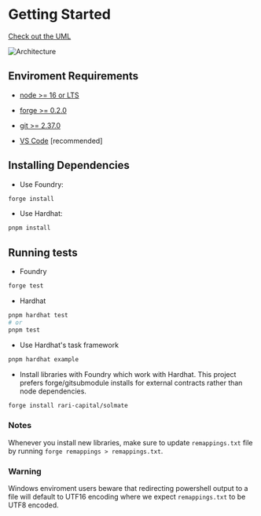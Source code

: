 # Getting Started

[Check out the UML](https://www.plantuml.com/plantuml/uml/jPJFJjj04CRFzLEuog5j46g5Mcv5H4vI8O5QfG4E25c3TqYsx9zeTfmGA8_GM-zznJv2rmiccnXBI6rzydxphUtvVPxTTmp4fLR9IvwYnbG3kUHLkhsT5WgSG-TlaoG9YpJxUd8AIY6djqdgh-2JPeea6Ko1bVV5BLmu9YZuxi18bg3a3LmeZ0kPDOpNV3oR40ZSh7vUc4gAgydgTNCW5zwpTNOs66Kxxquiepi_J-UMfPcCxHMQoAwHfrOyxEXsyxomnh-dBDXIddUxhzzuNTOVYc4fKE446CUsMdPocCt8pl70N5R6ofFSnKnEe5JSlzyahVclS8xy9sXGNyXUBuTUiBHiemD24BeApIA4Tg1d2ZKQ3byPBAKqlFDXrrlOCgY77b24elPzUwBfmtC-xgtYznj4xMs1tSdp9fgy0XYWjbRpqXHJa0R5lMyzZEsy8FIhqF-zWP19uXnNp-avX-oUZcc8wFvvG2q1D00EoTwWwKjNsD84YfThoj2Ix-ZMLGaLTt4ylImR7VSEyr5lF6Ynz0V3tl7XE1yE1XlPVhFIZAN63La3bxxrvORi2b2uyGCLRdxaCscFEiPRXzpGc_5k_VxryyUCS2vnuIsFqWIvGUQngE7QUslbaX1lS2LqAairichfnPN27a3zj9Kw8rd4SlEFUUPPvu-YzxixkorJ6sDewl4CD7-blplC0h4mtFLKH0TSLXAXuKo1r9jnd4gU2e95Z7rDMqIBUEC81Q8EAjMt7ck3tzkqT7uwV6nLFpK9Vt_MwGDTVR9Ae1bPSVvzButvFTCQ8MrAJ--iZxTa7uqejVe3)


![Architecture](https://user-images.githubusercontent.com/1284031/182102399-d8e78527-61ee-462d-8bd3-b65613145977.png)

## Enviroment Requirements

- [node >= 16 or LTS](https://nodejs.org/en/download/)

- [forge >= 0.2.0](https://book.getfoundry.sh/getting-started/installation)

- [git >= 2.37.0](https://git-scm.com/download/)

- [VS Code](https://code.visualstudio.com/download) [recommended]

## Installing Dependencies

- Use Foundry:

```bash
forge install
```

- Use Hardhat:

```bash
pnpm install
```

## Running tests

- Foundry

```bash
forge test
```

- Hardhat

```bash
pnpm hardhat test 
# or 
pnpm test
```

- Use Hardhat's task framework

```bash
pnpm hardhat example
```

- Install libraries with Foundry which work with Hardhat. This project prefers forge/gitsubmodule installs for external contracts rather than node dependencies.

```bash
forge install rari-capital/solmate
```

### Notes

Whenever you install new libraries, make sure to update `remappings.txt` file by running `forge remappings > remappings.txt`.

### Warning

Windows enviroment users beware that redirecting powershell output to a file will default to UTF16 encoding where we expect `remappings.txt` to be UTF8 encoded.
